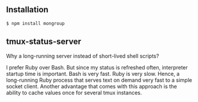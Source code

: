 ## Installation

```shell
$ npm install mongroup
```

## tmux-status-server

Why a long-running server instead of short-lived shell scripts?

I prefer Ruby over Bash. But since my status is refreshed often, interpreter
startup time is important. Bash is very fast. Ruby is very slow. Hence, a
long-running Ruby process that serves text on demand very fast to a simple
socket client. Another advantage that comes with this approach is the ability to
cache values once for several tmux instances.
